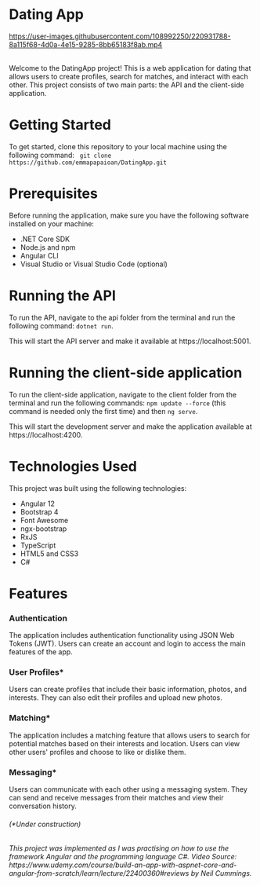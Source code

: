 <h1>Dating App</h1>


https://user-images.githubusercontent.com/108992250/220931788-8a115f68-4d0a-4e15-9285-8bb65183f8ab.mp4

<br>
Welcome to the DatingApp project! This is a web application for dating that allows users to create profiles, search for matches, and interact with each other. This project consists of two main parts: the API and the client-side application.

# Getting Started
To get started, clone this repository to your local machine using the following command:
``` git clone https://github.com/emmapapaioan/DatingApp.git```

# Prerequisites
Before running the application, make sure you have the following software installed on your machine:

<ul>
<li>.NET Core SDK</li>
<li>Node.js and npm</li>
<li>Angular CLI</li>
<li>Visual Studio or Visual Studio Code (optional)</li>
</ul>


# Running the API
To run the API, navigate to the api folder from the terminal and run the following command: ``` dotnet run ```.


This will start the API server and make it available at https://localhost:5001.

# Running the client-side application
To run the client-side application, navigate to the client folder from the terminal and run the following commands: 
``` npm update --force ``` (this command is needed only the first time) and then ``` ng serve ```.

This will start the development server and make the application available at https://localhost:4200.

# Technologies Used
This project was built using the following technologies:
<ul>
<li>Angular 12</li>
<li>Bootstrap 4</li>
<li>Font Awesome</li>
<li>ngx-bootstrap</li>
<li>RxJS</li>
<li>TypeScript</li>
<li>HTML5 and CSS3</li>
<li>C#</li>
</ul>

# Features
<h3>Authentication</h3>
<p>The application includes authentication functionality using JSON Web Tokens (JWT). Users can create an account and login to access the main features of the app.<p>

<h3>User Profiles*</h3>
Users can create profiles that include their basic information, photos, and interests. They can also edit their profiles and upload new photos.

<h3>Matching*</h3>
The application includes a matching feature that allows users to search for potential matches based on their interests and location. Users can view other users' profiles and choose to like or dislike them. 

<h3>Messaging*</h3>
Users can communicate with each other using a messaging system. They can send and receive messages from their matches and view their conversation history. 

<h6><i>(*Under construction)</i></h6>
<h6><i>This project was implemented as I was practising on how to use the framework Angular and the programming language C#. Video Source: https://www.udemy.com/course/build-an-app-with-aspnet-core-and-angular-from-scratch/learn/lecture/22400360#reviews by Neil Cummings.</i></h6>


